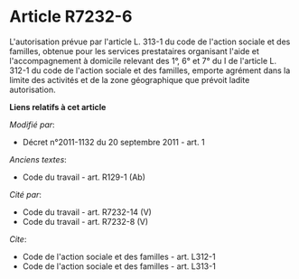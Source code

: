 # Article R7232-6

L'autorisation prévue par l'article L. 313-1 du code de l'action sociale et des familles, obtenue pour les services
prestataires organisant l'aide et l'accompagnement à domicile relevant des 1°, 6° et 7° du I de l'article L. 312-1 du code de
l'action sociale et des familles, emporte agrément dans la limite des activités et de la zone géographique que prévoit ladite
autorisation.

**Liens relatifs à cet article**

_Modifié par_:

  - Décret n°2011-1132 du 20 septembre 2011 - art. 1

_Anciens textes_:

  - Code du travail - art. R129-1 (Ab)

_Cité par_:

  - Code du travail - art. R7232-14 (V)
  - Code du travail - art. R7232-8 (V)

_Cite_:

  - Code de l'action sociale et des familles - art. L312-1
  - Code de l'action sociale et des familles - art. L313-1
